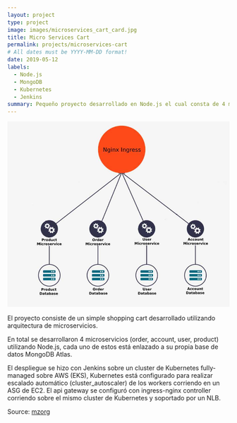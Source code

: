```yaml
---
layout: project
type: project
image: images/microservices_cart_card.jpg
title: Micro Services Cart
permalink: projects/microservices-cart
# All dates must be YYYY-MM-DD format!
date: 2019-05-12
labels:
  - Node.js
  - MongoDB
  - Kubernetes
  - Jenkins
summary: Pequeño proyecto desarrollado en Node.js el cual consta de 4 microservicios (order, account, user, product) el cual fue desplegado sobre Kubernetes en AWS (EKS) utilizando Jenkins.
---
```


<img class="ui medium right floated rounded image" src="../images/microservices_cart_header.jpg">

El proyecto consiste de un simple shopping cart desarrollado utilizando arquitectura de microservicios.

En total se desarrollaron 4 microservicios (order, account, user, product) utilizando Node.js, cada uno de estos está enlazado a su propia base de datos MongoDB Atlas.

El despliegue se hizo con Jenkins sobre un cluster de Kubernetes fully-managed sobre AWS (EKS), Kubernetes está configurado para realizar escalado automático (cluster_autoscaler) de los workers corriendo en un ASG de EC2. El api gateway se configuró con ingress-nginx controller corriendo sobre el mismo cluster de Kubernetes y soportado por un NLB.  

Source: <a href="https://github.com/mzorg"><i class="large github icon "></i>mzorg</a>

